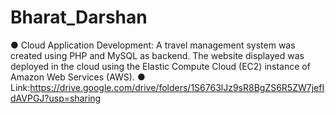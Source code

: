 # Bharat_Darshan
●	Cloud Application Development: A travel management system was created using PHP and MySQL as backend. The website displayed was deployed in the cloud using the Elastic Compute Cloud (EC2) instance of Amazon Web Services (AWS).
●	Link:https://drive.google.com/drive/folders/1S6763lJz9sR8BgZS6R5ZW7jefIdAVPGJ?usp=sharing

